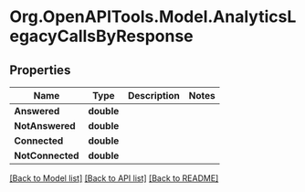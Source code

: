 
# Org.OpenAPITools.Model.AnalyticsLegacyCallsByResponse

## Properties

Name | Type | Description | Notes
------------ | ------------- | ------------- | -------------
**Answered** | **double** |  | 
**NotAnswered** | **double** |  | 
**Connected** | **double** |  | 
**NotConnected** | **double** |  | 

[[Back to Model list]](../README.md#documentation-for-models)
[[Back to API list]](../README.md#documentation-for-api-endpoints)
[[Back to README]](../README.md)

